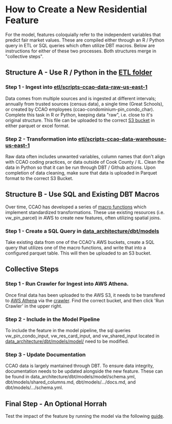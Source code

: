 # How to Create a New Residential Feature

For the model, features coloquially refer to the independent variables that predict fair market values. These are compiled either through an R / Python query in ETL or SQL queries which often utilize DBT macros. Below are instructions for either of these two processes. Both structures merge in "collective steps".

## Structure A - Use R / Python in the [ETL folder](https://github.com/ccao-data/data-architecture/tree/master/etl)

### Step 1 - Ingest into [etl/scripts-ccao-data-raw-us-east-1](https://github.com/ccao-data/data-architecture/tree/master/etl/scripts-ccao-data-raw-us-east-1)

Data comes from multiple sources and is ingested at different intervals; annually from trusted sources (census data), a single time (Great Schools), or created by CCAO employees (ccao-condominium-pin_condo_char). Complete this task in R or Python, keeping data "raw", i.e. close to it's original structure. This file can be uploaded to the correct [S3 bucket](https://us-east-1.console.aws.amazon.com/s3/home?region=us-east-1#) in either parquet or excel format.

### Step 2 - Transformation into [etl/scripts-ccao-data-warehouse-us-east-1](https://github.com/ccao-data/data-architecture/tree/master/etl/scripts-ccao-data-warehouse-us-east-1)

Raw data often includes unwanted variables, column names that don't align with CCAO coding practices, or data outside of Cook County / IL. Clean the data in Python so that it can be run through DBT / Github actions. Upon completion of data cleaning, make sure that data is uploaded in Parquet format to the correct S3 Bucket.

## Structure B - Use SQL and Existing DBT Macros

Over time, CCAO has developed a series of [macro functions](https://github.com/ccao-data/data-architecture/tree/master/dbt/macros) which implement standardized transformations. These use existing resources (i.e. vw_pin_parcel) in AWS to create new features, often utilizing spatial joins.

### Step 1 - Create a SQL Query in [data_architecture/dbt/models](https://github.com/ccao-data/data-architecture/tree/master/dbt/models)

Take existing data from one of the CCAO's AWS buckets, create a SQL query that utilizes one of the macro functions, and write that into a configured parquet table. This will then be uploaded to an S3 bucket.

## Collective Steps

### Step 1 - Run Crawler for Ingest into AWS Athena.
Once final data has been uploaded to the AWS S3, it needs to be transfered to [AWS Athena](https://us-east-1.console.aws.amazon.com/athena/home?region=us-east-1#/query-editor) via the [crawler](https://us-east-1.console.aws.amazon.com/glue/home?region=us-east-1#/v2/data-catalog/crawlers). Find the correct bucket, and then click 'Run Crawler' in the upper right. 

### Step 2 - Include in the Model Pipeline

To include the feature in the model pipeline, the sql queries vw_pin_condo_input, vw_res_card_input, and vw_shared_input located in [data_architecture/dbt/models/model/](https://github.com/ccao-data/data-architecture/tree/master/dbt/models/model) need to be modified.

### Step 3 - Update Documentation

CCAO data is largely mantained through DBT. To ensure data integrity, documentation needs to be updated alongside the new feature. These can be found in data_architecture/dbt/models/model/schema.yml, dbt/models/shared_columns.md, dbt/models/.../docs.md, and dbt/models/.../schema.yml.

## Final Step - An Optional Horrah

Test the impact of the feature by running the model via the following [guide](https://github.com/ccao-data/model-res-avm/blob/master/README.md). 
